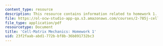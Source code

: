 ```yaml
---
content_type: resource
description: This resource contains information related to homework 1.
file: https://ol-ocw-studio-app-qa.s3.amazonaws.com/courses/2-785j-cell-matrix-mechanics-fall-2014/23f2faababd1772bbf8b36b891732bc3_MIT2_785JF14_Homework_1.pdf
file_type: application/pdf
resourcetype: Document
title: 'Cell-Matrix Mechanics: Homework 1'
uid: 23f2faab-abd1-772b-bf8b-36b891732bc3
---
```

